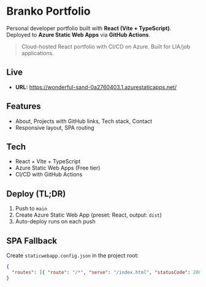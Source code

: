 # Branko Portfolio

Personal developer portfolio built with **React (Vite + TypeScript)**.  
Deployed to **Azure Static Web Apps** via **GitHub Actions**.

> Cloud-hosted React portfolio with CI/CD on Azure. Built for LIA/job applications.

## Live
- **URL:** https://wonderful-sand-0a2760403.1.azurestaticapps.net/

## Features
- About, Projects with GitHub links, Tech stack, Contact
- Responsive layout, SPA routing

## Tech
- React + Vite + TypeScript
- Azure Static Web Apps (Free tier)
- CI/CD with GitHub Actions

## Deploy (TL;DR)
1. Push to `main`
2. Create Azure Static Web App (preset: React, output: `dist`)
3. Auto-deploy runs on each push

## SPA Fallback
Create `staticwebapp.config.json` in the project root:
```json
{
  "routes": [{ "route": "/*", "serve": "/index.html", "statusCode": 200 }]
}
